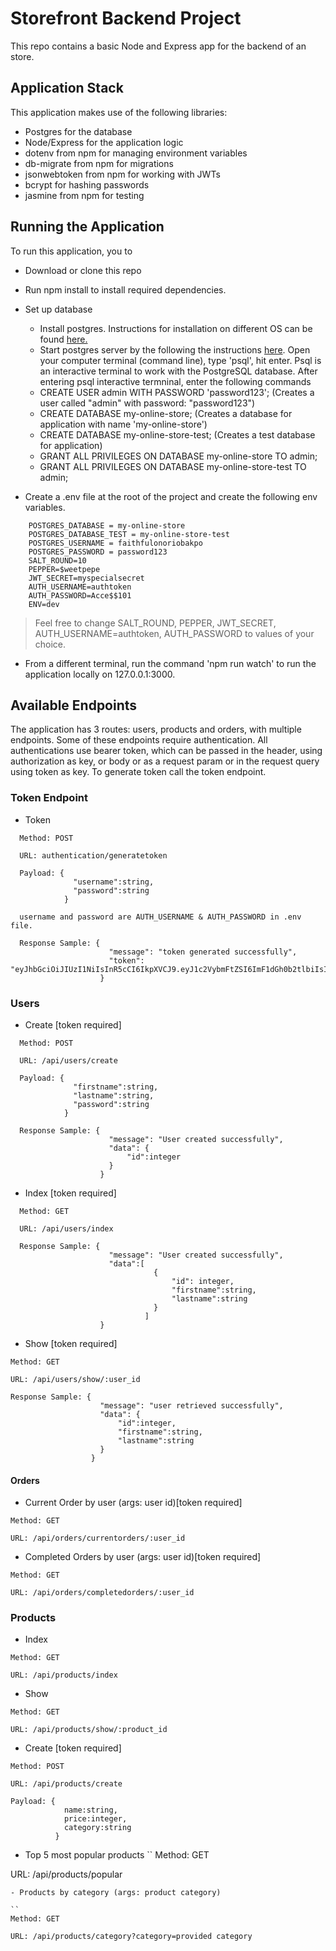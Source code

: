 # Storefront Backend Project

This repo contains a basic Node and Express app for the backend of an store.

## Application Stack

This application makes use of the following libraries:

- Postgres for the database
- Node/Express for the application logic
- dotenv from npm for managing environment variables
- db-migrate from npm for migrations
- jsonwebtoken from npm for working with JWTs
- bcrypt for hashing passwords
- jasmine from npm for testing

## Running the Application

To run this application, you to

- Download or clone this repo
- Run npm install to install required dependencies.
- Set up database
  - Install postgres. Instructions for installation on different OS can be found <a href="https://www.postgresql.org/download/" target="_blank">here.</a>
  - Start postgres server by the following the instructions <a href="https://tableplus.com/blog/2018/10/how-to-start-stop-restart-postgresql-server.html">here</a>.
  Open your computer terminal (command line), type 'psql', hit enter. Psql is an interactive terminal to work with the PostgreSQL database.
  After entering psql interactive termninal, enter the following commands
  - CREATE USER admin WITH PASSWORD 'password123'; (Creates a user called "admin" with password: "password123")
  - CREATE DATABASE my-online-store; (Creates a database for application with name 'my-online-store')
  - CREATE DATABASE my-online-store-test; (Creates a test database for application)
  - GRANT ALL PRIVILEGES ON DATABASE my-online-store TO admin;
  - GRANT ALL PRIVILEGES ON DATABASE my-online-store-test TO admin;

- Create a .env file at the root of the project and create the following env variables.
``` POSTGRES_HOST = 127.0.0.1
    POSTGRES_DATABASE = my-online-store
    POSTGRES_DATABASE_TEST = my-online-store-test
    POSTGRES_USERNAME = faithfulonoriobakpo
    POSTGRES_PASSWORD = password123
    SALT_ROUND=10
    PEPPER=$weetpepe
    JWT_SECRET=myspecialsecret
    AUTH_USERNAME=authtoken
    AUTH_PASSWORD=Acce$$101
    ENV=dev
```
  > Feel free to change SALT_ROUND, PEPPER, JWT_SECRET, AUTH_USERNAME=authtoken, AUTH_PASSWORD to values of your choice.

- From a different terminal, run the command 'npm run watch' to run the application locally on 127.0.0.1:3000.


## Available Endpoints

The application has 3 routes: users, products and orders, with multiple endpoints. Some of these endpoints require authentication.
All authentications use bearer token, which can be passed in the header, using authorization as key, or body or as a request param or in the request query using token as key. To generate token call the token endpoint.

### Token Endpoint

- Token

``` 
  Method: POST

  URL: authentication/generatetoken

  Payload: {
              "username":string,
              "password":string
            }

  username and password are AUTH_USERNAME & AUTH_PASSWORD in .env file.

  Response Sample: {
                      "message": "token generated successfully",
                      "token": "eyJhbGciOiJIUzI1NiIsInR5cCI6IkpXVCJ9.eyJ1c2VybmFtZSI6ImF1dGh0b2tlbiIsImlhdCI6MTY3NzgwMzcxNCwiZXhwIjoxNjc3ODA3MzE0fQ.IJQ6U9KbFuVF4LgpAzolq39tGVKiNwGthMTkeg7ayIw"
                    }
```

### Users

- Create [token required]

```
  Method: POST

  URL: /api/users/create

  Payload: {
              "firstname":string,
              "lastname":string,
              "password":string
            }

  Response Sample: {
                      "message": "User created successfully",
                      "data": {
                          "id":integer
                      }
                    }
```

- Index [token required]

```
  Method: GET

  URL: /api/users/index

  Response Sample: {
                      "message": "User created successfully",
                      "data":[
                                {
                                    "id": integer,
                                    "firstname":string,
                                    "lastname":string
                                }
                              ]
                    }
```

- Show [token required]

```
Method: GET

URL: /api/users/show/:user_id

Response Sample: {
                    "message": "user retrieved successfully",
                    "data": {
                        "id":integer,
                        "firstname":string,
                        "lastname":string
                    }
                  }
```

#### Orders

- Current Order by user (args: user id)[token required]

```
Method: GET

URL: /api/orders/currentorders/:user_id

```
- Completed Orders by user (args: user id)[token required]

```
Method: GET

URL: /api/orders/completedorders/:user_id

```

### Products

- Index

```
Method: GET

URL: /api/products/index

```
- Show

```
Method: GET

URL: /api/products/show/:product_id

```
- Create [token required]

```
Method: POST

URL: /api/products/create

Payload: {
            name:string,
            price:integer,
            category:string
          }
```
- Top 5 most popular products
``
Method: GET

URL: /api/products/popular

```
- Products by category (args: product category)

``
Method: GET

URL: /api/products/category?category=provided category

```
